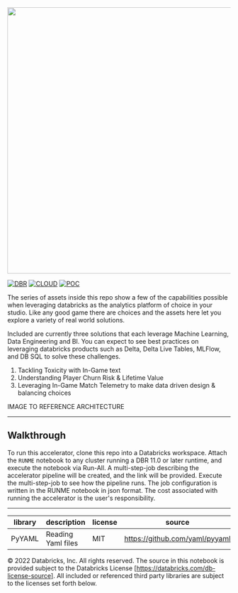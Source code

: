 <img src=https://d1r5llqwmkrl74.cloudfront.net/notebooks/fsi/fs-lakehouse-logo-transparent.png width="600px">

[![DBR](https://img.shields.io/badge/DBR-10.4ML-red?logo=databricks&style=for-the-badge)](https://docs.databricks.com/release-notes/runtime/10.4ml.html)
[![CLOUD](https://img.shields.io/badge/CLOUD-ALL-blue?logo=googlecloud&style=for-the-badge)](https://cloud.google.com/databricks)
[![POC](https://img.shields.io/badge/POC-10_days-green?style=for-the-badge)](https://databricks.com/try-databricks)

The series of assets inside this repo show a few of the capabilities possible when leveraging databricks as the analytics platform of choice in your studio. Like any good game there are choices and the assets here let you explore a variety of real world solutions.


Included are currently three solutions that each leverage Machine Learning, Data Engineering and BI. You can expect to see best practices on leveraging databricks products such as Delta, Delta Live Tables, MLFlow, and DB SQL to solve these challenges.
1. Tackling Toxicity with In-Game text
2. Understanding Player Churn Risk & Lifetime Value
3. Leveraging In-Game Match Telemetry to make data driven design & balancing choices



IMAGE TO REFERENCE ARCHITECTURE

___


## Walkthrough

To run this accelerator, clone this repo into a Databricks workspace. Attach the `RUNME` notebook to any cluster running a DBR 11.0 or later runtime, and execute the notebook via Run-All. A multi-step-job describing the accelerator pipeline will be created, and the link will be provided. Execute the multi-step-job to see how the pipeline runs. The job configuration is written in the RUNME notebook in json format. The cost associated with running the accelerator is the user's responsibility.

___

| library                                | description             | license    | source                                              |
|----------------------------------------|-------------------------|------------|-----------------------------------------------------|
| PyYAML                                 | Reading Yaml files      | MIT        | https://github.com/yaml/pyyaml                      |


&copy; 2022 Databricks, Inc. All rights reserved. The source in this notebook is provided subject to the Databricks License [https://databricks.com/db-license-source].  All included or referenced third party libraries are subject to the licenses set forth below.
